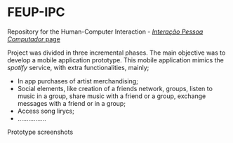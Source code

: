 # FEUP-IPC

Repository for the Human-Computer Interaction - [*Interação Pessoa Computador* page](https://sigarra.up.pt/feup/pt/ucurr_geral.ficha_uc_view?pv_ocorrencia_id=484432)

Project was divided in three incremental phases. The main objective was to develop a mobile application prototype. This mobile application mimics the *spotify* service, with extra functionalities, mainly;

- In app purchases of artist merchandising;
- Social elements, like creation of a friends network, groups, listen to music in a group, share music with a friend or a group, exchange messages with a friend or in a group;
- Access song lirycs;
- ................


Prototype screenshots


